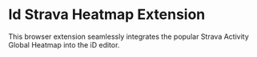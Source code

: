 # Id Strava Heatmap Extension

This browser extension seamlessly integrates the popular Strava Activity Global Heatmap into the iD editor.